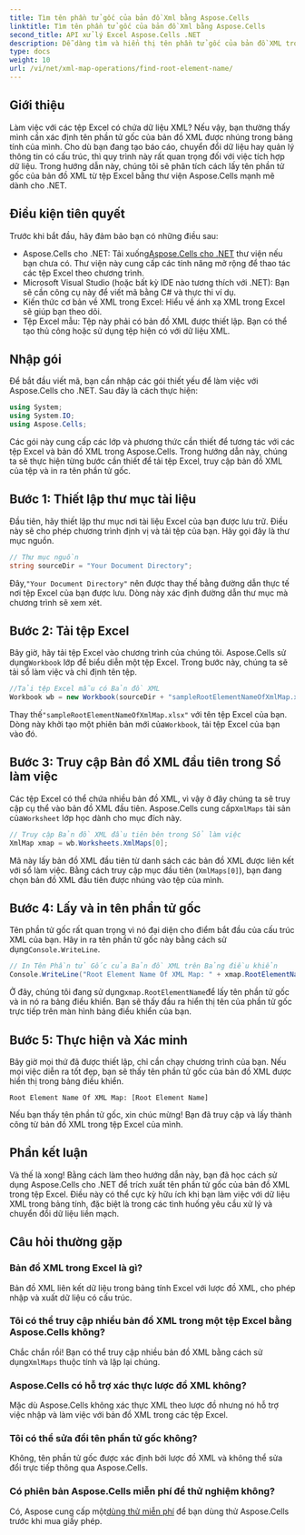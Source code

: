 ```yaml
---
title: Tìm tên phần tử gốc của bản đồ Xml bằng Aspose.Cells
linktitle: Tìm tên phần tử gốc của bản đồ Xml bằng Aspose.Cells
second_title: API xử lý Excel Aspose.Cells .NET
description: Dễ dàng tìm và hiển thị tên phần tử gốc của bản đồ XML trong Excel bằng Aspose.Cells cho .NET với hướng dẫn từng bước này.
type: docs
weight: 10
url: /vi/net/xml-map-operations/find-root-element-name/
---
```

## Giới thiệu
Làm việc với các tệp Excel có chứa dữ liệu XML? Nếu vậy, bạn thường thấy mình cần xác định tên phần tử gốc của bản đồ XML được nhúng trong bảng tính của mình. Cho dù bạn đang tạo báo cáo, chuyển đổi dữ liệu hay quản lý thông tin có cấu trúc, thì quy trình này rất quan trọng đối với việc tích hợp dữ liệu. Trong hướng dẫn này, chúng tôi sẽ phân tích cách lấy tên phần tử gốc của bản đồ XML từ tệp Excel bằng thư viện Aspose.Cells mạnh mẽ dành cho .NET.
## Điều kiện tiên quyết
Trước khi bắt đầu, hãy đảm bảo bạn có những điều sau:
-  Aspose.Cells cho .NET: Tải xuống[Aspose.Cells cho .NET](https://releases.aspose.com/cells/net/) thư viện nếu bạn chưa có. Thư viện này cung cấp các tính năng mở rộng để thao tác các tệp Excel theo chương trình.
- Microsoft Visual Studio (hoặc bất kỳ IDE nào tương thích với .NET): Bạn sẽ cần công cụ này để viết mã bằng C# và thực thi ví dụ.
- Kiến thức cơ bản về XML trong Excel: Hiểu về ánh xạ XML trong Excel sẽ giúp bạn theo dõi.
- Tệp Excel mẫu: Tệp này phải có bản đồ XML được thiết lập. Bạn có thể tạo thủ công hoặc sử dụng tệp hiện có với dữ liệu XML.
## Nhập gói
Để bắt đầu viết mã, bạn cần nhập các gói thiết yếu để làm việc với Aspose.Cells cho .NET. Sau đây là cách thực hiện:
```csharp
using System;
using System.IO;
using Aspose.Cells;
```
Các gói này cung cấp các lớp và phương thức cần thiết để tương tác với các tệp Excel và bản đồ XML trong Aspose.Cells.
Trong hướng dẫn này, chúng ta sẽ thực hiện từng bước cần thiết để tải tệp Excel, truy cập bản đồ XML của tệp và in ra tên phần tử gốc.
## Bước 1: Thiết lập thư mục tài liệu
Đầu tiên, hãy thiết lập thư mục nơi tài liệu Excel của bạn được lưu trữ. Điều này sẽ cho phép chương trình định vị và tải tệp của bạn. Hãy gọi đây là thư mục nguồn.
```csharp
// Thư mục nguồn
string sourceDir = "Your Document Directory";
```
 Đây,`"Your Document Directory"` nên được thay thế bằng đường dẫn thực tế nơi tệp Excel của bạn được lưu. Dòng này xác định đường dẫn thư mục mà chương trình sẽ xem xét.
## Bước 2: Tải tệp Excel
 Bây giờ, hãy tải tệp Excel vào chương trình của chúng tôi. Aspose.Cells sử dụng`Workbook` lớp để biểu diễn một tệp Excel. Trong bước này, chúng ta sẽ tải sổ làm việc và chỉ định tên tệp.
```csharp
//Tải tệp Excel mẫu có Bản đồ XML
Workbook wb = new Workbook(sourceDir + "sampleRootElementNameOfXmlMap.xlsx");
```
 Thay thế`"sampleRootElementNameOfXmlMap.xlsx"` với tên tệp Excel của bạn. Dòng này khởi tạo một phiên bản mới của`Workbook`, tải tệp Excel của bạn vào đó. 
## Bước 3: Truy cập Bản đồ XML đầu tiên trong Sổ làm việc
 Các tệp Excel có thể chứa nhiều bản đồ XML, vì vậy ở đây chúng ta sẽ truy cập cụ thể vào bản đồ XML đầu tiên. Aspose.Cells cung cấp`XmlMaps` tài sản của`Worksheet` lớp học dành cho mục đích này.
```csharp
// Truy cập Bản đồ XML đầu tiên bên trong Sổ làm việc
XmlMap xmap = wb.Worksheets.XmlMaps[0];
```
Mã này lấy bản đồ XML đầu tiên từ danh sách các bản đồ XML được liên kết với sổ làm việc. Bằng cách truy cập mục đầu tiên (`XmlMaps[0]`), bạn đang chọn bản đồ XML đầu tiên được nhúng vào tệp của mình.
## Bước 4: Lấy và in tên phần tử gốc
 Tên phần tử gốc rất quan trọng vì nó đại diện cho điểm bắt đầu của cấu trúc XML của bạn. Hãy in ra tên phần tử gốc này bằng cách sử dụng`Console.WriteLine`.
```csharp
// In Tên Phần tử Gốc của Bản đồ XML trên Bảng điều khiển
Console.WriteLine("Root Element Name Of XML Map: " + xmap.RootElementName);
```
 Ở đây, chúng tôi đang sử dụng`xmap.RootElementName`để lấy tên phần tử gốc và in nó ra bảng điều khiển. Bạn sẽ thấy đầu ra hiển thị tên của phần tử gốc trực tiếp trên màn hình bảng điều khiển của bạn.
## Bước 5: Thực hiện và Xác minh
Bây giờ mọi thứ đã được thiết lập, chỉ cần chạy chương trình của bạn. Nếu mọi việc diễn ra tốt đẹp, bạn sẽ thấy tên phần tử gốc của bản đồ XML được hiển thị trong bảng điều khiển.
```plaintext
Root Element Name Of XML Map: [Root Element Name]
```
Nếu bạn thấy tên phần tử gốc, xin chúc mừng! Bạn đã truy cập và lấy thành công từ bản đồ XML trong tệp Excel của mình.
## Phần kết luận
Và thế là xong! Bằng cách làm theo hướng dẫn này, bạn đã học cách sử dụng Aspose.Cells cho .NET để trích xuất tên phần tử gốc của bản đồ XML trong tệp Excel. Điều này có thể cực kỳ hữu ích khi bạn làm việc với dữ liệu XML trong bảng tính, đặc biệt là trong các tình huống yêu cầu xử lý và chuyển đổi dữ liệu liền mạch.
## Câu hỏi thường gặp
### Bản đồ XML trong Excel là gì?
Bản đồ XML liên kết dữ liệu trong bảng tính Excel với lược đồ XML, cho phép nhập và xuất dữ liệu có cấu trúc.
### Tôi có thể truy cập nhiều bản đồ XML trong một tệp Excel bằng Aspose.Cells không?
 Chắc chắn rồi! Bạn có thể truy cập nhiều bản đồ XML bằng cách sử dụng`XmlMaps` thuộc tính và lặp lại chúng.
### Aspose.Cells có hỗ trợ xác thực lược đồ XML không?
Mặc dù Aspose.Cells không xác thực XML theo lược đồ nhưng nó hỗ trợ việc nhập và làm việc với bản đồ XML trong các tệp Excel.
### Tôi có thể sửa đổi tên phần tử gốc không?
Không, tên phần tử gốc được xác định bởi lược đồ XML và không thể sửa đổi trực tiếp thông qua Aspose.Cells.
### Có phiên bản Aspose.Cells miễn phí để thử nghiệm không?
 Có, Aspose cung cấp một[dùng thử miễn phí](https://releases.aspose.com/) để bạn dùng thử Aspose.Cells trước khi mua giấy phép.